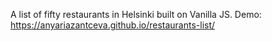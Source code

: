 A list of fifty restaurants in Helsinki built on Vanilla JS.
Demo: https://anyariazantceva.github.io/restaurants-list/

